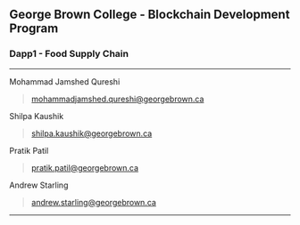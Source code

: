 ## George Brown College - Blockchain Development Program
### Dapp1 - Food Supply Chain

-----
Mohammad Jamshed Qureshi
> mohammadjamshed.qureshi@georgebrown.ca

Shilpa Kaushik
> shilpa.kaushik@georgebrown.ca

Pratik Patil
> pratik.patil@georgebrown.ca

Andrew Starling
> andrew.starling@georgebrown.ca
-----

